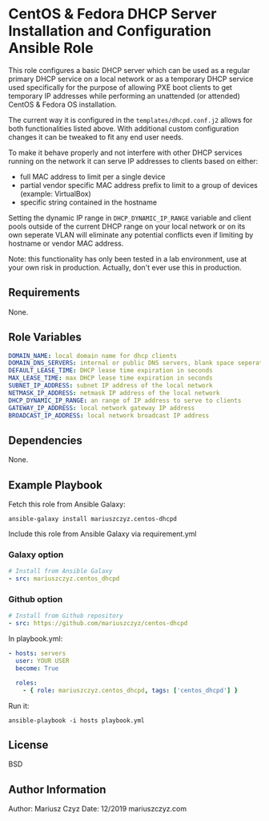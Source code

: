 # CentOS & Fedora DHCP Server Installation and Configuration Ansible Role

This role configures a basic DHCP server which can be used as a regular primary DHCP service on a local network or as a temporary DHCP service used specifically for the purpose of allowing PXE boot clients to get temporary IP addresses while performing an unattended (or attended) CentOS & Fedora OS installation.

The current way it is configured in the `templates/dhcpd.conf.j2` allows for both functionalities listed above. With additional custom configuration changes it can be tweaked to fit any end user needs.

To make it behave properly and not interfere with other DHCP services running on the network it can serve IP addresses to clients based on either:

- full MAC address to limit per a single device
- partial vendor specific MAC address prefix to limit to a group of devices (example: VirtualBox)
- specific string contained in the hostname

Setting the dynamic IP range in `DHCP_DYNAMIC_IP_RANGE` variable and client pools outside of the current DHCP range on your local network or on its own seperate VLAN will eliminate any potential conflicts even if limiting by hostname or vendor MAC address.

Note: this functionality has only been tested in a lab environment, use at your own risk in production. Actually, don't ever use this in production.

## Requirements

None.

## Role Variables

```yaml
DOMAIN_NAME: local domain name for dhcp clients
DOMAIN_DNS_SERVERS: internal or public DNS servers, blank space seperated
DEFAULT_LEASE_TIME: DHCP lease time expiration in seconds
MAX_LEASE_TIME: max DHCP lease time expiration in seconds
SUBNET_IP_ADDRESS: subnet IP address of the local network
NETMASK_IP_ADDRESS: netmask IP address of the local network
DHCP_DYNAMIC_IP_RANGE: an range of IP address to serve to clients
GATEWAY_IP_ADDRESS: local network gateway IP address
BROADCAST_IP_ADDRESS: local network broadcast IP address
```

## Dependencies

None.

## Example Playbook

Fetch this role from Ansible Galaxy:

`ansible-galaxy install mariuszczyz.centos-dhcpd`

Include this role from Ansible Galaxy via requirement.yml

### Galaxy option

```yaml
# Install from Ansible Galaxy
- src: mariuszczyz.centos_dhcpd
```

### Github option

```yaml
# Install from Github repository
- src: https://github.com/mariuszczyz/centos-dhcpd
```

In playbook.yml:

```yaml
- hosts: servers
  user: YOUR USER
  become: True

  roles:
    - { role: mariuszczyz.centos_dhcpd, tags: ['centos_dhcpd'] }
```

Run it:

`ansible-playbook -i hosts playbook.yml`

## License

BSD

## Author Information

Author: Mariusz Czyz
Date: 12/2019
mariuszczyz.com
